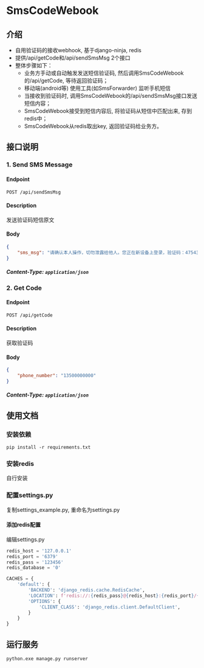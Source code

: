 # SmsCodeWebook

## 介绍
- 自用验证码的接收webhook, 基于django-ninja, redis 
- 提供/api/getCode和/api/sendSmsMsg 2个接口
- 整体步骤如下：
  - 业务方手动或自动触发发送短信验证码, 然后调用SmsCodeWebook的/api/getCode, 等待返回验证码；
  - 移动端(android等) 使用工具(如SmsForwarder) 监听手机短信
  - 当接收到验证码时, 调用SmsCodeWebook的/api/sendSmsMsg接口发送短信内容；
  - SmsCodeWebook接受到短信内容后, 将验证码从短信中匹配出来, 存到redis中；
  - SmsCodeWebook从redis取出key, 返回验证码给业务方。


## 接口说明
### 1. Send SMS Message

#### Endpoint
`POST /api/sendSmsMsg`

#### Description
发送验证码短信原文

#### Body
```json
{
    "sms_msg": "请确认本人操作，切勿泄露给他人。您正在新设备上登录，验证码：475431。"
}
```

##### Content-Type: `application/json`

### 2. Get Code

#### Endpoint
`POST /api/getCode`

#### Description
获取验证码

#### Body
```json
{
    "phone_number": "13500000000"
}
```

##### Content-Type: `application/json`


## 使用文档
### 安装依赖
```commandline
pip install -r requirements.txt
```
### 安装redis
自行安装

### 配置settings.py
复制settings_example.py, 重命名为settings.py

#### 添加redis配置
编辑settings.py
```python
redis_host = '127.0.0.1'
redis_port = '6379'
redis_pass = '123456'
redis_database = '0'

CACHES = {
    'default': {
        'BACKEND': 'django_redis.cache.RedisCache',
        'LOCATION': f'redis://:{redis_pass}@{redis_host}:{redis_port}/{redis_database}',
        'OPTIONS': {
            'CLIENT_CLASS': 'django_redis.client.DefaultClient',
        }
    }
}
```

## 运行服务
```commandline
python.exe manage.py runserver
```